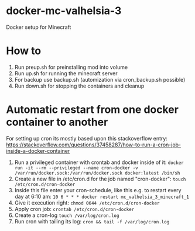 # docker-mc-valhelsia-3
Docker setup for Minecraft

# How to
1. Run preup.sh for preinstalling mod into volume
2. Run up.sh for running the minecraft server
3. For backup use backup.sh (automization via cron_backup.sh possible)
4. Run down.sh for stopping the containers and cleanup

# Automatic restart from one docker container to another

For setting up cron its mostly based upon this stackoverflow entry: https://stackoverflow.com/questions/37458287/how-to-run-a-cron-job-inside-a-docker-container

1. Run a privileged container with crontab and docker inside of it: `docker run -it --rm --privileged --name cron-docker -v /var/run/docker.sock:/var/run/docker.sock docker:latest /bin/sh`
2. Create a new file in /etc/cron.d for the job named "cron-docker": `touch /etc/cron.d/cron-docker`
3. Inside this file enter your cron-schedule, like this e.g. to restart every day at 6:10 am: `10 6 * * * docker restart mc_valhelsia_3_minecraft_1`
4. Give it execution right: `chmod 0644 /etc/cron.d/cron-docker`
5. Apply cron job: `crontab /etc/cron.d/cron-docker`
6. Create a cron-log `touch /var/log/cron.log`
7. Run cron with tailing its log: `cron && tail -f /var/log/cron.log`
